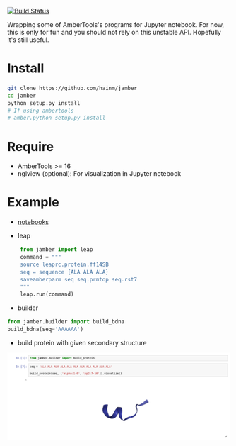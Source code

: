 [![Build Status](https://travis-ci.org/hainm/jamber.svg?branch=test)](https://travis-ci.org/hainm/jamber)

Wrapping some of AmberTools's programs for Jupyter notebook. For now, this is only for fun and you should not rely on this unstable API. Hopefully it's still useful.

# Install
```bash
git clone https://github.com/hainm/jamber
cd jamber
python setup.py install
# If using ambertools
# amber.python setup.py install
```
# Require
- AmberTools >= 16
- nglview (optional): For visualization in Jupyter notebook

# Example
- [notebooks](./examples)

- leap
```python
    from jamber import leap
    command = """
    source leaprc.protein.ff14SB
    seq = sequence {ALA ALA ALA}
    saveamberparm seq seq.prmtop seq.rst7
    """
    leap.run(command)
```

- builder
```python
from jamber.builder import build_bdna
build_bdna(seq='AAAAAA')
```

- build protein with given secondary structure

![](examples/images/builder_ala10.png)
